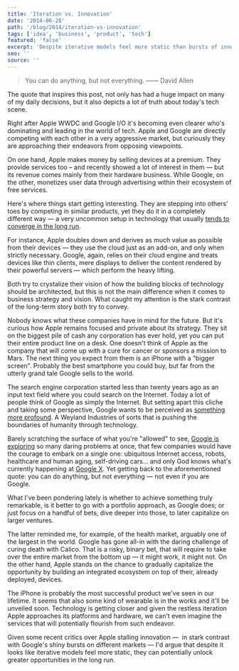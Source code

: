 ```yaml
---
title: 'Iteration vs. Innovation'
date: '2014-06-28'
path: '/blog/2014/iteration-vs-innovation'
tags: ['idea', 'business', 'product', 'tech']
featured: 'false'
excerpt: 'Despite iterative models feel more static than bursts of innovation, they can potentially unlock greater opportunities in the long run. Hence, to achieve something truly remarkable, is it better to go with a portfolio approach or just focus on a handful of bets?'
seo: ''
source: ''
---
```


> You can do anything, but not everything.
—— David Allen

The quote that inspires this post, not only has had a huge impact on many of my daily decisions, but it also depicts a lot of truth about today's tech scene.

Right after Apple WWDC and Google I/O it's becoming even clearer who's dominating and leading in the world of tech. Apple and Google are directly competing with each other in a very aggressive market, but curiously they are approaching their endeavors from opposing viewpoints.

On one hand, Apple makes money by selling devices at a premium. They provide services too – and recently showed a lot of interest in them — but its revenue comes mainly from their hardware business. While Google, on the other, monetizes user data through advertising within their ecosystem of free services.

Here's where things start getting interesting. They are stepping into others' toes by competing in similar products, yet they do it in a completely different way — a very uncommon setup in technology that usually [tends to converge in the long run](https://en.wikipedia.org/wiki/Technological_convergence).

For instance, Apple doubles down and derives as much value as possible from their devices — they use the cloud just as an add-on, and only when strictly necessary. Google, again, relies on their cloud engine and treats devices like thin clients, mere displays to deliver the content rendered by their powerful servers — which perform the heavy lifting.

Both try to crystalize their vision of how the building blocks of technology should be architected, but this is not the main difference when it comes to business strategy and vision. What caught my attention is the stark contrast of the long-term story both try to convey.

Nobody knows what these companies have in mind for the future. But it's curious how Apple remains focused and private about its strategy. They sit on the biggest pile of cash any corporation has ever hold, yet you can put their entire product line on a desk. One doesn't think of Apple as the company that will come up with a cure for cancer or sponsors a mission to Mars. The next thing you expect from them is an iPhone with a "bigger screen". Probably the best smartphone you could buy, but far from the utterly grand tale Google sells to the world.

The search engine corporation started less than twenty years ago as an input text field where you could search on the Internet. Today a lot of people think of Google as simply the Internet. But setting apart this cliche and taking some perspective, Google wants to be perceived as [something more profound](https://www.linkedin.com/pulse/20131031003105-24171--googlewinseverything-part-1). A Weyland Industries of sorts that is pushing the boundaries of humanity through technology.

Barely scratching the surface of what you're "allowed" to see, [Google is exploring](http://arstechnica.com/gadgets/2014/02/the-2014-google-tracker-everything-we-know-google-is-working-on-this-year/) so many daring problems at once, that few companies would have the courage to embark on a single one: ubiquitous Internet access, robots, healthcare and human aging, self-driving cars… and only God knows what's currently happening at [Google X](http://en.wikipedia.org/wiki/Google_X). Yet getting back to the aforementioned quote: you can do anything, but not everything — not even if you are Google.

What I've been pondering lately is whether to achieve something truly remarkable, is it better to go with a portfolio approach, as Google does; or just focus on a handful of bets, dive deeper into those, to later capitalize on larger ventures.

The latter reminded me, for example, of the health market, arguably one of the largest in the world. Google has gone all-in with the daring challenge of curing death with Calico. That is a risky, binary bet, that will require to take over the entire market from the bottom up — it might work, it might not. On the other hand, Apple stands on the chance to gradually capitalize the opportunity by building an integrated ecosystem on top of their, already deployed, devices.

The iPhone is probably the most successful product we've seen in our lifetime. It seems that also some kind of wearable is in the works and it'll be unveiled soon. Technology is getting closer and given the restless iteration Apple approaches its platforms and hardware, we can't even imagine the services that will potentially flourish from such endeavor.

Given some recent critics over Apple stalling innovation —  in stark contrast with Google's shiny bursts on different markets — I'd argue that despite it looks like iterative models feel more static, they can potentially unlock greater opportunities in the long run.